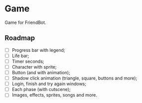 # Game
Game for FriendBot.

## Roadmap
- [ ] Progress bar with legend;
- [ ] Life bar;
- [ ] Timer seconds;
- [ ] Character with sprite;
- [ ] Button (and with animation);
- [ ] Shadow click animation (triangle, square, buttons and more);
- [ ] Login, finish and try again windows;
- [ ] Each phase (with cutscene);
- [ ] Images, effects, sprites, songs and more.
